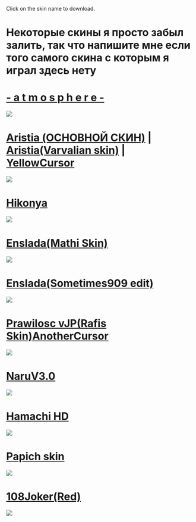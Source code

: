 Click on the skin name to download.
# Некоторые скины я просто забыл залить, так что напишите мне если того самого скина с которым я играл здесь нету


# [- a t m o s p h e r e -](https://skins.osuck.net/index.php?newsid=630)
![](https://skins.osuck.net/uploads/posts/2019-04/1555647233_screenshot3648.jpg)


# [Aristia (ОСНОВНОЙ СКИН)](https://drive.google.com/file/d/1KR0rJLqpRkAdDGrV1Q3iKYJ_WBcAfOaF/view?usp=drivesdk) | [Aristia(Varvalian skin)](https://dl.dropboxusercontent.com/s/hhzpj9rsib90m2k/-%20%23%20Aristia%28Varvalian%20skin%29.osk) | [YellowCursor](https://dl.dropboxusercontent.com/s/8v4nyt7ec71ft1n/-%20%23%20Aristia%28Varvalian%20skin%29AnotherCursor.osk)
![](https://i.imgur.com/2SLQLny.jpg) 

# [Hikonya](https://dl.dropboxusercontent.com/s/km1sjnnigsrvkos/-%20%23%20Hikonya.osk)
![](https://i.imgur.com/Yex5OZG.jpg)

# [Enslada(Mathi Skin)](https://dl.dropboxusercontent.com/s/f174q475g8pa0q6/-%20%23%20Enslada%28Mathi%20Skin%29.osk)
![](https://i.imgur.com/KFVtxrB.jpg)

# [Enslada(Sometimes909 edit)](https://dl.dropboxusercontent.com/s/oa75wwmmw7x64g3/-%20%23%20Enslada%20%28Sometimes909%20edit%29.osk)
![](https://i.imgur.com/IHf9lzS.jpg)

# [Prawilosc vJP(Rafis Skin)AnotherCursor](https://dl.dropboxusercontent.com/s/nf6kuzidv09w15o/-%20%23%20Prawilosc%20vJP%28Rafis%20Skin%29AnotherCursor.osk)
![](https://i.imgur.com/7VysTe3.jpg)

# [NaruV3.0](https://dl.dropboxusercontent.com/s/a0xpb71mgyy3cyo/-%20%23%20NaruV3.0.osk)
![](https://i.imgur.com/2i58rgL.jpg)

# [Hamachi HD](https://drive.google.com/file/d/1wYZqy5aQpfdW8XgBoe9S0lOfonD_CKeF/view?usp=drivesdk)
![](https://i.imgur.com/cgnnV2V.jpg )

# [Papich skin](https://dl.dropboxusercontent.com/s/h2w0w3qyajnbw1g/%21papich.osk)
![](https://i.imgur.com/XVxS17U.jpg)

# [108Joker(Red)](https://dl.dropboxusercontent.com/s/gbqm6rc6g2xe41u/-%20%23%20108Joker%28Red%29.osk)
![](https://i.imgur.com/AnjXQmk.jpg)
